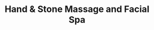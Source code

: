 ---
title: "Hand & Stone Massage and Facial Spa"
url: /round-rock/hand-and-stone-massage-and-facial-spa/
shop: massage
---